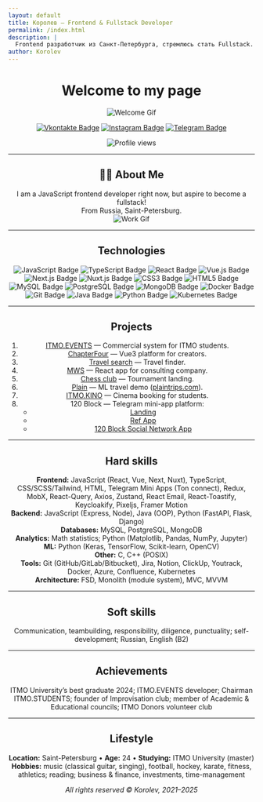 ```yaml
---
layout: default
title: Королев – Frontend & Fullstack Developer
permalink: /index.html
description: |
  Frontend разработчик из Санкт-Петербурга, стремлюсь стать Fullstack. JavaScript, TypeScript, React, Vue, Node.js и др.
author: Korolev
---
```


<div id="header" align="center">

# Welcome to my page

![Welcome Gif](https://media.giphy.com/media/HwBlFQZFcAoUcPHZdX/giphy.gif)

[![Vkontakte Badge](https://img.shields.io/badge/Vkontakte-blue?style=for-the-badge&logo=VK&logoColor=white)](https://vk.com/icestorm2512)
[![Instagram Badge](https://img.shields.io/badge/Instagram-hotpink?style=for-the-badge&logo=Instagram&logoColor=white)](https://www.instagram.com/__icestorm__/)
[![Telegram Badge](https://img.shields.io/badge/Telegram-darkblue?style=for-the-badge&logo=Telegram&logoColor=white)](https://t.me/korolev_2512)

![Profile views](https://komarev.com/ghpvc/?username=AndromedaSmart&style=flat-square&color=blue)

---

## 👨‍💻 About Me
I am a JavaScript frontend developer right now, but aspire to become a fullstack!  
From Russia, Saint-Petersburg.  
![Work Gif](https://media.giphy.com/media/WUlplcMpOCEmTGBtBW/giphy.gif)

---

## Technologies

![JavaScript Badge](https://img.shields.io/badge/JavaScript-F7DF1E?style=for-the-badge&logo=javascript&logoColor=black)
![TypeScript Badge](https://img.shields.io/badge/TypeScript-007ACC?style=for-the-badge&logo=typescript&logoColor=white)
![React Badge](https://img.shields.io/badge/React-20232A?style=for-the-badge&logo=react&logoColor=61DAFB)
![Vue.js Badge](https://img.shields.io/badge/Vue.js-35495E?style=for-the-badge&logo=vue.js&logoColor=4FC08D)
![Next.js Badge](https://img.shields.io/badge/Next.js-000000?style=for-the-badge&logo=next.js&logoColor=white)
![Nuxt.js Badge](https://img.shields.io/badge/Nuxt.js-00C58E?style=for-the-badge&logo=nuxt.js&logoColor=white)
![CSS3 Badge](https://img.shields.io/badge/CSS3-1572B6?style=for-the-badge&logo=css3&logoColor=white)
![HTML5 Badge](https://img.shields.io/badge/HTML5-E34F26?style=for-the-badge&logo=html5&logoColor=white)
![MySQL Badge](https://img.shields.io/badge/MySQL-4479A1?style=for-the-badge&logo=mysql&logoColor=white)
![PostgreSQL Badge](https://img.shields.io/badge/PostgreSQL-336791?style=for-the-badge&logo=postgresql&logoColor=white)
![MongoDB Badge](https://img.shields.io/badge/MongoDB-47A248?style=for-the-badge&logo=mongodb&logoColor=white)
![Docker Badge](https://img.shields.io/badge/Docker-2496ED?style=for-the-badge&logo=docker&logoColor=white)
![Git Badge](https://img.shields.io/badge/Git-F05032?style=for-the-badge&logo=git&logoColor=white)
![Java Badge](https://img.shields.io/badge/Java-ED8B00?style=for-the-badge&logo=java&logoColor=white)
![Python Badge](https://img.shields.io/badge/Python-3776AB?style=for-the-badge&logo=python&logoColor=white)
![Kubernetes Badge](https://img.shields.io/badge/Kubernetes-326CE5?style=for-the-badge&logo=kubernetes&logoColor=white)

---

## Projects
1. [ITMO.EVENTS](https://itmo.events/) — Commercial system for ITMO students.
2. [ChapterFour](https://chapterfour.ru/) — Vue3 platform for creators.
3. [Travel search](https://sputnik8.vercel.app/) — Travel finder.
4. [MWS](https://mws-eta.vercel.app/) — React app for consulting company.
5. [Chess club](https://kraud-chess.vercel.app) — Tournament landing.
6. [Plain](https://plain-sand.vercel.app/) — ML travel demo ([plaintrips.com](https://plaintrips.com/)).
7. [ITMO.KINO](https://itmokino.ru/) — Cinema booking for students.
8. 120 Block — Telegram mini-app platform:
   - [Landing](https://120-landing-snowy.vercel.app/en)
   - [Ref App](https://t.me/block_120bot/blockapp?startapp=rcZlIMXICd)
   - [120 Block Social Network App](https://t.me/DeployServerMiniAppBot/)

---

## Hard skills
**Frontend:** JavaScript (React, Vue, Next, Nuxt), TypeScript, CSS/SCSS/Tailwind, HTML, Telegram Mini Apps (Ton connect), Redux, MobX, React-Query, Axios, Zustand, React Email, React-Toastify, Keycloakify, Pixeljs, Framer Motion  
**Backend:** JavaScript (Express, Node), Java (OOP), Python (FastAPI, Flask, Django)  
**Databases:** MySQL, PostgreSQL, MongoDB  
**Analytics:** Math statistics; Python (Matplotlib, Pandas, NumPy, Jupyter)  
**ML:** Python (Keras, TensorFlow, Scikit-learn, OpenCV)  
**Other:** C, C++ (POSIX)  
**Tools:** Git (GitHub/GitLab/Bitbucket), Jira, Notion, ClickUp, Youtrack, Docker, Azure, Confluence, Kubernetes  
**Architecture:** FSD, Monolith (module system), MVC, MVVM

---

## Soft skills
Communication, teambuilding, responsibility, diligence, punctuality; self-development; Russian, English (B2)

---

## Achievements
ITMO University’s best graduate 2024; ITMO.EVENTS developer; Chairman ITMO.STUDENTS; founder of Improvisation club; member of Academic & Educational councils; ITMO Donors volunteer club

---

## Lifestyle
**Location:** Saint-Petersburg • **Age:** 24 • **Studying:** ITMO University (master)  
**Hobbies:** music (classical guitar, singing), football, hockey, karate, fitness, athletics; reading; business & finance, investments, time-management

_All rights reserved © Korolev, 2021–2025_
